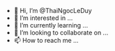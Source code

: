 - 👋 Hi, I’m @ThaiNgocLeDuy
- 👀 I’m interested in ...
- 🌱 I’m currently learning ...
- 💞️ I’m looking to collaborate on ...
- 📫 How to reach me ...

<!---
ThaiNgocLeDuy/ThaiNgocLeDuy is a ✨ special ✨ repository because its `README.md` (this file) appears on your GitHub profile.
You can click the Preview link to take a look at your changes.
--->
